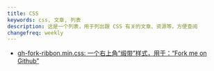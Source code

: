 ```yaml
---
title: CSS
keywords: css, 文章, 列表
description: 这是一个列表，用于列出跟 CSS 有关的文章、资源等，方便查阅
changefreq: weekly
---
```


- [gh-fork-ribbon.min.css: 一个右上角“缎带”样式，用于：“Fork me on Github”](/css/gh-fork-ribbon.md)
